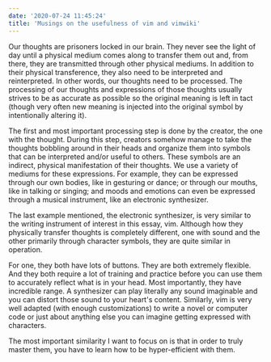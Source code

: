 ```yaml
---
date: '2020-07-24 11:45:24'
title: 'Musings on the usefulness of vim and vimwiki'
---
```

Our thoughts are prisoners locked in our brain. They never see the light of day
until a physical medium comes along to transfer them out and, from there, they
are transmitted through other physical mediums. In addition to their physical
transference, they also need to be interpreted and reinterpreted. In other
words, our thoughts need to be processed. The processing of our thoughts and
expressions of those thoughts usually strives to be as accurate as possible so
the original meaning is left in tact (though very often new meaning is injected
into the original symbol by intentionally altering it).

The first and most important processing step is done by the creator, the one
with the thought. During this step, creators somehow manage to take the thoughts
bobbling around in their heads and organize them into symbols that can be
interpreted and/or useful to others. These symbols are an indirect, physical
manifestation of their thoughts. We use a variety of mediums for these
expressions. For example, they can be expressed through our own bodies, like
in gesturing or dance; or through our mouths, like in talking or singing; and
moods and emotions can even be expressed through a musical instrument, like an
electronic synthesizer.

The last example mentioned, the electronic synthesizer, is very similar to the
writing instrument of interest in this essay, vim. Although how they physically
transfer thoughts is completely different, one with sound and the other
primarily through character symbols, they are quite similar in operation.

For one, they both have lots of buttons. They are both extremely flexible. And
they both require a lot of training and practice before you can use them to
accurately reflect what is in your head. Most importantly, they have incredible
range. A synthesizer can play literally any sound imaginable and you can distort
those sound to your heart's content. Similarly, vim is very well adapted (with
enough customizations) to write a novel or computer code or just about anything
else you can imagine getting expressed with characters.

The most important similarity I want to focus on is that in order to truly
master them, you have to learn how to be hyper-efficient with them.
